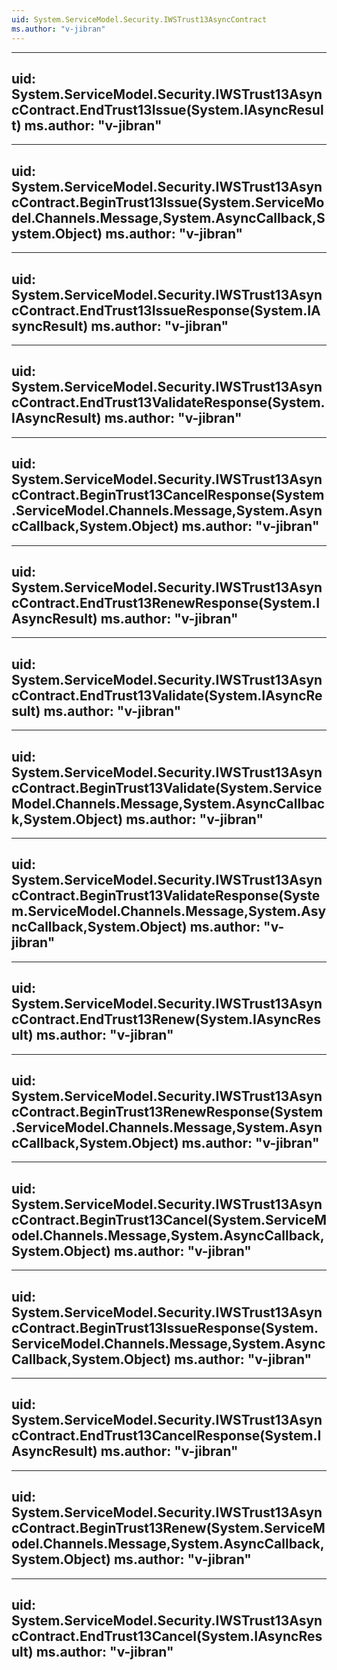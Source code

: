```yaml
---
uid: System.ServiceModel.Security.IWSTrust13AsyncContract
ms.author: "v-jibran"
---
```


---
uid: System.ServiceModel.Security.IWSTrust13AsyncContract.EndTrust13Issue(System.IAsyncResult)
ms.author: "v-jibran"
---

---
uid: System.ServiceModel.Security.IWSTrust13AsyncContract.BeginTrust13Issue(System.ServiceModel.Channels.Message,System.AsyncCallback,System.Object)
ms.author: "v-jibran"
---

---
uid: System.ServiceModel.Security.IWSTrust13AsyncContract.EndTrust13IssueResponse(System.IAsyncResult)
ms.author: "v-jibran"
---

---
uid: System.ServiceModel.Security.IWSTrust13AsyncContract.EndTrust13ValidateResponse(System.IAsyncResult)
ms.author: "v-jibran"
---

---
uid: System.ServiceModel.Security.IWSTrust13AsyncContract.BeginTrust13CancelResponse(System.ServiceModel.Channels.Message,System.AsyncCallback,System.Object)
ms.author: "v-jibran"
---

---
uid: System.ServiceModel.Security.IWSTrust13AsyncContract.EndTrust13RenewResponse(System.IAsyncResult)
ms.author: "v-jibran"
---

---
uid: System.ServiceModel.Security.IWSTrust13AsyncContract.EndTrust13Validate(System.IAsyncResult)
ms.author: "v-jibran"
---

---
uid: System.ServiceModel.Security.IWSTrust13AsyncContract.BeginTrust13Validate(System.ServiceModel.Channels.Message,System.AsyncCallback,System.Object)
ms.author: "v-jibran"
---

---
uid: System.ServiceModel.Security.IWSTrust13AsyncContract.BeginTrust13ValidateResponse(System.ServiceModel.Channels.Message,System.AsyncCallback,System.Object)
ms.author: "v-jibran"
---

---
uid: System.ServiceModel.Security.IWSTrust13AsyncContract.EndTrust13Renew(System.IAsyncResult)
ms.author: "v-jibran"
---

---
uid: System.ServiceModel.Security.IWSTrust13AsyncContract.BeginTrust13RenewResponse(System.ServiceModel.Channels.Message,System.AsyncCallback,System.Object)
ms.author: "v-jibran"
---

---
uid: System.ServiceModel.Security.IWSTrust13AsyncContract.BeginTrust13Cancel(System.ServiceModel.Channels.Message,System.AsyncCallback,System.Object)
ms.author: "v-jibran"
---

---
uid: System.ServiceModel.Security.IWSTrust13AsyncContract.BeginTrust13IssueResponse(System.ServiceModel.Channels.Message,System.AsyncCallback,System.Object)
ms.author: "v-jibran"
---

---
uid: System.ServiceModel.Security.IWSTrust13AsyncContract.EndTrust13CancelResponse(System.IAsyncResult)
ms.author: "v-jibran"
---

---
uid: System.ServiceModel.Security.IWSTrust13AsyncContract.BeginTrust13Renew(System.ServiceModel.Channels.Message,System.AsyncCallback,System.Object)
ms.author: "v-jibran"
---

---
uid: System.ServiceModel.Security.IWSTrust13AsyncContract.EndTrust13Cancel(System.IAsyncResult)
ms.author: "v-jibran"
---
